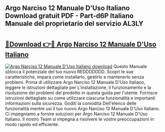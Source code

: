 ## Argo Narciso 12 Manuale D'Uso Italiano Download gratuit PDF - Part-d6P Italiano Manuale del proprietario del servizio AL3LY

# <h2><a href="http://dfb462.blite.top/?on=Argo+Narciso+12+Manuale+D%27Uso+Italiano">🔗Download 👉🔴 Argo Narciso 12 Manuale D'Uso Italiano</a></h2>

[![Argo Narciso 12 Manuale D'Uso Italiano download](https://i.imgur.com/lujVjoI.png)](http://dfb462.blite.top/?on=Argo+Narciso+12+Manuale+D%27Uso+Italiano)
Questo Manuale sblocca il potenziale del tuo nuovo REDDDDDDD. Scopri le sue caratteristiche, impara come installarlo, gestirlo e mantenerlo senza problemi. Prima di utilizzare Argo Narciso 12 Manuale D'Uso Italiano, leggere le istruzioni dettagliate per L'installazione, il funzionamento e la risoluzione dei problemi del prodotto in questa guida per l'utente. Fornisce istruzioni dettagliate su come utilizzare ciascuna funzionalità e importanti informazioni sulla sicurezza. Goditi la comodità Dell'elenco delle funzionalità mentre usi il tuo nuovo Argo Narciso 12 Manuale D'Uso Italiano. Ci impegniamo a fornire soluzioni per Argo Narciso 12 Manuale D'Uso Italiano. Il nostro Team si impegna a risolvere le vostre preoccupazioni in modo rapido ed efficiente.

